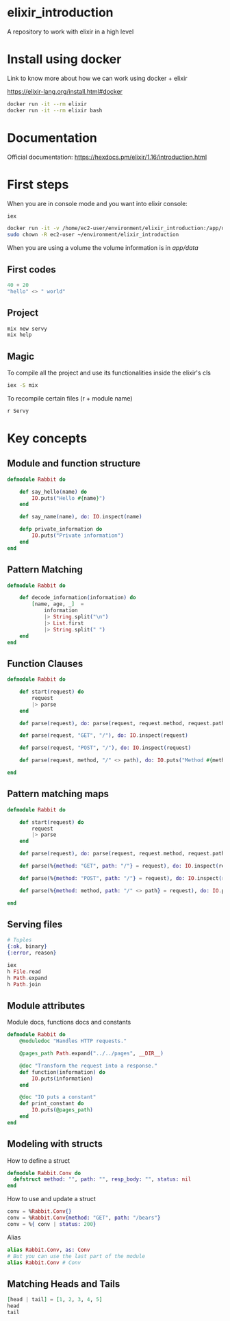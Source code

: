 # elixir_introduction
A repository to work with elixir in a high level

# Install using docker

Link to know more about how we can work using docker + elixir

https://elixir-lang.org/install.html#docker

```bash
docker run -it --rm elixir
docker run -it --rm elixir bash
```

# Documentation

Official documentation: https://hexdocs.pm/elixir/1.16/introduction.html

# First steps

When you are in console mode and you want into elixir console:

```bash
iex
```

```bash
docker run -it -v /home/ec2-user/environment/elixir_introduction:/app/data --rm elixir bash
sudo chown -R ec2-user ~/environment/elixir_introduction
```
When you are using a volume the volume information is in _app/data_

## First codes

```elixir
40 + 20
"hello" <> " world"
```

## Project

```bash
mix new servy
mix help
```

## Magic

To compile all the project and use its functionalities inside the elixir's cls

```bash
iex -S mix
```

To recompile certain files (r + module name)

```bash
r Servy
```

# Key concepts

## Module and function structure

```elixir
defmodule Rabbit do

    def say_hello(name) do
        IO.puts("Hello #{name}")
    end

    def say_name(name), do: IO.inspect(name)

    defp private_information do
        IO.puts("Private information")
    end
end
```

## Pattern Matching

```elixir
defmodule Rabbit do

    def decode_information(information) do
        [name, age, _]  =
            information
            |> String.split("\n")
            |> List.first
            |> String.split(" ")
    end
end
```

## Function Clauses

```elixir
defmodule Rabbit do

    def start(request) do
        request
        |> parse
    end

    def parse(request), do: parse(request, request.method, request.path)

    def parse(request, "GET", "/"), do: IO.inspect(request)

    def parse(request, "POST", "/"), do: IO.inspect(request)

    def parse(request, method, "/" <> path), do: IO.puts("Method #{method} not available in #{path} path!")

end
```

## Pattern matching maps

```elixir
defmodule Rabbit do

    def start(request) do
        request
        |> parse
    end

    def parse(request), do: parse(request, request.method, request.path)

    def parse(%{method: "GET", path: "/"} = request), do: IO.inspect(request)

    def parse(%{method: "POST", path: "/"} = request), do: IO.inspect(request)

    def parse(%{method: method, path: "/" <> path} = request), do: IO.puts("Method #{method} not available in #{path} path!")

end

```

## Serving files

```elixir
# Tuples
{:ok, binary}
{:error, reason}
```

```elixir
iex
h File.read
h Path.expand
h Path.join
```

## Module attributes

Module docs, functions docs and constants

```elixir
defmodule Rabbit do
    @moduledoc "Handles HTTP requests."

    @pages_path Path.expand("../../pages", __DIR__)

    @doc "Transform the request into a response."
    def function(information) do
        IO.puts(information)
    end

    @doc "IO puts a constant"
    def print_constant do
        IO.puts(@pages_path)
    end
end
```
## Modeling with structs

How to define a struct

```elixir
defmodule Rabbit.Conv do
  defstruct method: "", path: "", resp_body: "", status: nil
end
```

How to use and update a struct
```elixir
conv = %Rabbit.Conv{}
conv = %Rabbit.Conv{method: "GET", path: "/bears"}
conv = %{ conv | status: 200}
```

Alias
```elixir
alias Rabbit.Conv, as: Conv
# But you can use the last part of the module
alias Rabbit.Conv # Conv
```

## Matching Heads and Tails

```elixir
[head | tail] = [1, 2, 3, 4, 5]
head
tail
```

```elixir
```

```elixir
```

```elixir
```

```elixir
```

```elixir
```

```elixir
```

```elixir
```

```elixir
```